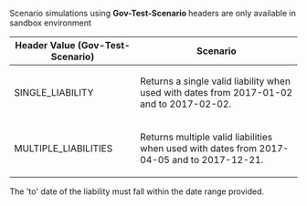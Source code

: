 <p>Scenario simulations using <b> Gov-Test-Scenario </b> headers are only available in sandbox environment</p>
<table>
    <thead>
        <tr>
            <th>Header Value (Gov-Test-Scenario)</th>
            <th>Scenario</th>
        </tr>
    </thead>
    <tbody>
        <tr>
                    <td><p>SINGLE_LIABILITY</p></td>
                    <td><p>Returns a single valid liability when used with dates from 2017-01-02 and to 2017-02-02.</p></td>
                </tr>
                <tr>
                    <td><p>MULTIPLE_LIABILITIES</p></td>
                    <td><p>Returns multiple valid liabilities when used with dates from 2017-04-05 and to 2017-12-21.</p></td>
                </tr>
    </tbody>
</table>
<p>The 'to' date of the liability must fall within the date range provided.</p>